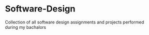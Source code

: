 # Software-Design
Collection of all software design assignments and projects performed during my bachalors
